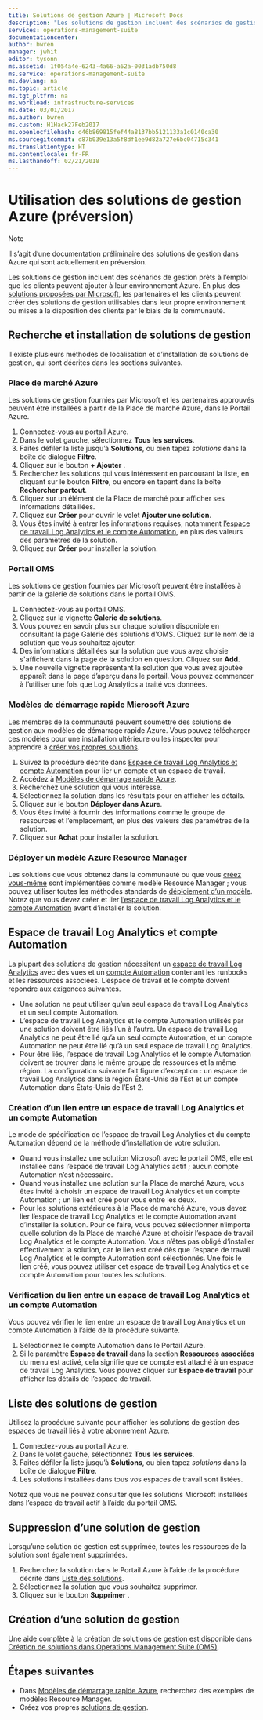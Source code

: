 ```yaml
---
title: Solutions de gestion Azure | Microsoft Docs
description: "Les solutions de gestion incluent des scénarios de gestion prêts à l’emploi dans Azure que les clients peuvent ajouter à leur espace de travail Log Analytics.  Cet article explique comment les solutions personnalisées sont créées par les clients et partenaires."
services: operations-management-suite
documentationcenter: 
author: bwren
manager: jwhit
editor: tysonn
ms.assetid: 1f054a4e-6243-4a66-a62a-0031adb750d8
ms.service: operations-management-suite
ms.devlang: na
ms.topic: article
ms.tgt_pltfrm: na
ms.workload: infrastructure-services
ms.date: 03/01/2017
ms.author: bwren
ms.custom: H1Hack27Feb2017
ms.openlocfilehash: d46b869815fef44a8137bb5121133a1c0140ca30
ms.sourcegitcommit: d87b039e13a5f8df1ee9d82a727e6bc04715c341
ms.translationtype: HT
ms.contentlocale: fr-FR
ms.lasthandoff: 02/21/2018
---
```

# <a name="working-with-management-solutions-in-azure-preview"></a>Utilisation des solutions de gestion Azure (préversion)
> [!NOTE]
> Il s’agit d’une documentation préliminaire des solutions de gestion dans Azure qui sont actuellement en préversion.    
> 
> 

Les solutions de gestion incluent des scénarios de gestion prêts à l’emploi que les clients peuvent ajouter à leur environnement Azure.  En plus des [solutions proposées par Microsoft](../log-analytics/log-analytics-add-solutions.md), les partenaires et les clients peuvent créer des solutions de gestion utilisables dans leur propre environnement ou mises à la disposition des clients par le biais de la communauté.

## <a name="finding-and-installing-management-solutions"></a>Recherche et installation de solutions de gestion
Il existe plusieurs méthodes de localisation et d’installation de solutions de gestion, qui sont décrites dans les sections suivantes.

### <a name="azure-marketplace"></a>Place de marché Azure
Les solutions de gestion fournies par Microsoft et les partenaires approuvés peuvent être installées à partir de la Place de marché Azure, dans le Portail Azure.

1. Connectez-vous au portail Azure.
2. Dans le volet gauche, sélectionnez **Tous les services**.
3. Faites défiler la liste jusqu’à **Solutions**, ou bien tapez *solutions* dans la boîte de dialogue **Filtre**.
4. Cliquez sur le bouton **+ Ajouter** .
5. Recherchez les solutions qui vous intéressent en parcourant la liste, en cliquant sur le bouton **Filtre**, ou encore en tapant dans la boîte **Rechercher partout**.
6. Cliquez sur un élément de la Place de marché pour afficher ses informations détaillées.
7. Cliquez sur **Créer** pour ouvrir le volet **Ajouter une solution**.
8. Vous êtes invité à entrer les informations requises, notamment [l’espace de travail Log Analytics et le compte Automation](#log-analytics-workspace-and-automation-account), en plus des valeurs des paramètres de la solution.
9. Cliquez sur **Créer** pour installer la solution.

### <a name="oms-portal"></a>Portail OMS
Les solutions de gestion fournies par Microsoft peuvent être installées à partir de la galerie de solutions dans le portail OMS.

1. Connectez-vous au portail OMS.
2. Cliquez sur la vignette **Galerie de solutions**.
3. Vous pouvez en savoir plus sur chaque solution disponible en consultant la page Galerie des solutions d'OMS. Cliquez sur le nom de la solution que vous souhaitez ajouter.
4. Des informations détaillées sur la solution que vous avez choisie s'affichent dans la page de la solution en question. Cliquez sur **Add**.
5. Une nouvelle vignette représentant la solution que vous avez ajoutée apparaît dans la page d’aperçu dans le portail. Vous pouvez commencer à l’utiliser une fois que Log Analytics a traité vos données.

### <a name="azure-quickstart-templates"></a>Modèles de démarrage rapide Microsoft Azure
Les membres de la communauté peuvent soumettre des solutions de gestion aux modèles de démarrage rapide Azure.  Vous pouvez télécharger ces modèles pour une installation ultérieure ou les inspecter pour apprendre à [créer vos propres solutions](#creating-a-solution).

1. Suivez la procédure décrite dans [Espace de travail Log Analytics et compte Automation](#log-analytics-workspace-and-automation-account) pour lier un compte et un espace de travail.
2. Accédez à [Modèles de démarrage rapide Azure](https://azure.microsoft.com/documentation/templates/).  
3. Recherchez une solution qui vous intéresse.
4. Sélectionnez la solution dans les résultats pour en afficher les détails.
5. Cliquez sur le bouton **Déployer dans Azure**.
6. Vous êtes invité à fournir des informations comme le groupe de ressources et l’emplacement, en plus des valeurs des paramètres de la solution.
7. Cliquez sur **Achat** pour installer la solution.

### <a name="deploy-azure-resource-manager-template"></a>Déployer un modèle Azure Resource Manager
Les solutions que vous obtenez dans la communauté ou que vous [créez vous-même](#creating-a-solution) sont implémentées comme modèle Resource Manager ; vous pouvez utiliser toutes les méthodes standards de [déploiement d’un modèle](../azure-resource-manager/resource-group-template-deploy-portal.md).  Notez que vous devez créer et lier [l’espace de travail Log Analytics et le compte Automation](#log-analytics-workspace-and-automation-account) avant d’installer la solution.

## <a name="log-analytics-workspace-and-automation-account"></a>Espace de travail Log Analytics et compte Automation
La plupart des solutions de gestion nécessitent un [espace de travail Log Analytics](../log-analytics/log-analytics-manage-access.md) avec des vues et un [compte Automation](../automation/automation-security-overview.md#automation-account-overview) contenant les runbooks et les ressources associées. L’espace de travail et le compte doivent répondre aux exigences suivantes.

* Une solution ne peut utiliser qu’un seul espace de travail Log Analytics et un seul compte Automation.  
* L’espace de travail Log Analytics et le compte Automation utilisés par une solution doivent être liés l’un à l’autre. Un espace de travail Log Analytics ne peut être lié qu’à un seul compte Automation, et un compte Automation ne peut être lié qu’à un seul espace de travail Log Analytics.
* Pour être liés, l’espace de travail Log Analytics et le compte Automation doivent se trouver dans le même groupe de ressources et la même région.  La configuration suivante fait figure d’exception : un espace de travail Log Analytics dans la région États-Unis de l’Est et un compte Automation dans États-Unis de l’Est 2.

### <a name="creating-a-link-between-a-log-analytics-workspace-and-automation-account"></a>Création d’un lien entre un espace de travail Log Analytics et un compte Automation
Le mode de spécification de l’espace de travail Log Analytics et du compte Automation dépend de la méthode d’installation de votre solution.

* Quand vous installez une solution Microsoft avec le portail OMS, elle est installée dans l’espace de travail Log Analytics actif ; aucun compte Automation n’est nécessaire.
* Quand vous installez une solution sur la Place de marché Azure, vous êtes invité à choisir un espace de travail Log Analytics et un compte Automation ; un lien est créé pour vous entre les deux.  
* Pour les solutions extérieures à la Place de marché Azure, vous devez lier l’espace de travail Log Analytics et le compte Automation avant d’installer la solution.  Pour ce faire, vous pouvez sélectionner n’importe quelle solution de la Place de marché Azure et choisir l’espace de travail Log Analytics et le compte Automation.  Vous n’êtes pas obligé d’installer effectivement la solution, car le lien est créé dès que l’espace de travail Log Analytics et le compte Automation sont sélectionnés.  Une fois le lien créé, vous pouvez utiliser cet espace de travail Log Analytics et ce compte Automation pour toutes les solutions. 

### <a name="verifying-the-link-between-a-log-analytics-workspace-and-automation-account"></a>Vérification du lien entre un espace de travail Log Analytics et un compte Automation
Vous pouvez vérifier le lien entre un espace de travail Log Analytics et un compte Automation à l’aide de la procédure suivante.

1. Sélectionnez le compte Automation dans le Portail Azure.
2. Si le paramètre **Espace de travail** dans la section **Ressources associées** du menu est activé, cela signifie que ce compte est attaché à un espace de travail Log Analytics.  Vous pouvez cliquer sur **Espace de travail** pour afficher les détails de l’espace de travail.

## <a name="listing-management-solutions"></a>Liste des solutions de gestion
Utilisez la procédure suivante pour afficher les solutions de gestion des espaces de travail liés à votre abonnement Azure.

1. Connectez-vous au portail Azure.
2. Dans le volet gauche, sélectionnez **Tous les services**.
3. Faites défiler la liste jusqu’à **Solutions**, ou bien tapez *solutions* dans la boîte de dialogue **Filtre**.
4. Les solutions installées dans tous vos espaces de travail sont listées.

Notez que vous ne pouvez consulter que les solutions Microsoft installées dans l’espace de travail actif à l’aide du portail OMS.

## <a name="removing-a-management-solution"></a>Suppression d’une solution de gestion
Lorsqu’une solution de gestion est supprimée, toutes les ressources de la solution sont également supprimées.  

1. Recherchez la solution dans le Portail Azure à l’aide de la procédure décrite dans [Liste des solutions](#listing-solutions).
2. Sélectionnez la solution que vous souhaitez supprimer.
3. Cliquez sur le bouton **Supprimer** .

## <a name="creating-a-management-solution"></a>Création d’une solution de gestion
Une aide complète à la création de solutions de gestion est disponible dans [Création de solutions dans Operations Management Suite (OMS)](operations-management-suite-solutions-creating.md). 

## <a name="next-steps"></a>Étapes suivantes
* Dans [Modèles de démarrage rapide Azure](https://azure.microsoft.com/documentation/templates), recherchez des exemples de modèles Resource Manager.
* Créez vos propres [solutions de gestion](operations-management-suite-solutions-creating.md).

